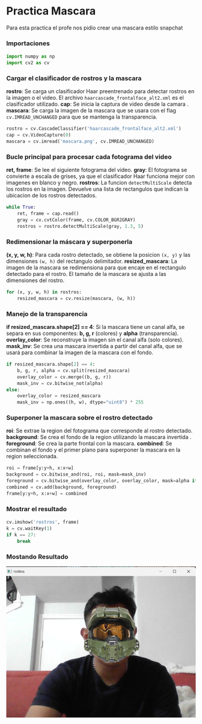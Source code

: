 # Practica Mascara
Para esta practica el profe nos pidio crear una mascara estilo snapchat 

### Importaciones
```python
import numpy as np
import cv2 as cv
```

### Cargar el clasificador de rostros y la mascara

**rostro**: Se carga un clasificador Haar preentrenado para detectar rostros en la imagen o el video. El archivo `haarcascade_frontalface_alt2.xml` es el clasificador utilizado.
**cap**: Se inicia la captura de video desde la camara .
**mascara**: Se carga la imagen de la mascara que se usara  con el flag `cv.IMREAD_UNCHANGED` para que se mantenga la transparencia.

```python
rostro = cv.CascadeClassifier('haarcascade_frontalface_alt2.xml')
cap = cv.VideoCapture(0)
mascara = cv.imread('mascara.png', cv.IMREAD_UNCHANGED)
```


### Bucle principal para procesar cada fotograma del video

**ret, frame**: Se lee el siguiente fotograma del video.
**gray**: El fotograma se convierte a escala de grises, ya que el clasificador Haar funciona mejor con imagenes en blanco y negro.
**rostros**: La funcion `detectMultiScale` detecta los rostros en la imagen. Devuelve una lista de rectangulos que indican la ubicacion de los rostros detectados.

```python
while True:
    ret, frame = cap.read()
    gray = cv.cvtColor(frame, cv.COLOR_BGR2GRAY)
    rostros = rostro.detectMultiScale(gray, 1.3, 5)
```

### Redimensionar la máscara y superponerla

**(x, y, w, h)**: Para cada rostro detectado, se obtiene la posicion `(x, y)` y las dimensiones `(w, h)` del rectangulo delimitador.
**resized_mascara**: La imagen de la mascara se redimensiona para que encaje en el rectangulo detectado para el rostro. El tamaño de la mascara se ajusta a las dimensiones del rostro.

```python
for (x, y, w, h) in rostros:
    resized_mascara = cv.resize(mascara, (w, h))
```


### Manejo de la transparencia

**if resized_mascara.shape[2] == 4**: Si la mascara tiene un canal alfa, se separa en sus componentes: **b, g, r** (colores) y **alpha** (transparencia).
**overlay_color**: Se reconstruye la imagen sin el canal alfa (solo colores).
**mask_inv**: Se crea una mascara invertida a partir del canal alfa, que se usará para combinar la imagen de la mascara con el fondo.

```python
if resized_mascara.shape[2] == 4:
    b, g, r, alpha = cv.split(resized_mascara)
    overlay_color = cv.merge((b, g, r))
    mask_inv = cv.bitwise_not(alpha)
else:
    overlay_color = resized_mascara
    mask_inv = np.ones((h, w), dtype="uint8") * 255
```

### Superponer la mascara sobre el rostro detectado

 **roi**: Se extrae la region del fotograma que corresponde al rostro detectado.
 **background**: Se crea el fondo de la region utilizando la mascara invertida .
 **foreground**: Se crea la parte frontal con la mascara.
 **combined**: Se combinan el fondo y el primer plano para superponer la mascara en la region seleccionada.

```python
roi = frame[y:y+h, x:x+w]
background = cv.bitwise_and(roi, roi, mask=mask_inv)
foreground = cv.bitwise_and(overlay_color, overlay_color, mask=alpha if resized_mascara.shape[2] == 4 else mask_inv)
combined = cv.add(background, foreground)
frame[y:y+h, x:x+w] = combined
```

### Mostrar el resultado
```python
cv.imshow('rostros', frame)
k = cv.waitKey(1)
if k == 27:  
    break
```


### Mostando Resultado
![Mascara Master chief](https://github.com/ItsCruel/graficacion/blob/main/imagenes%20markdown/mascaraMuestra.png?raw=true)


